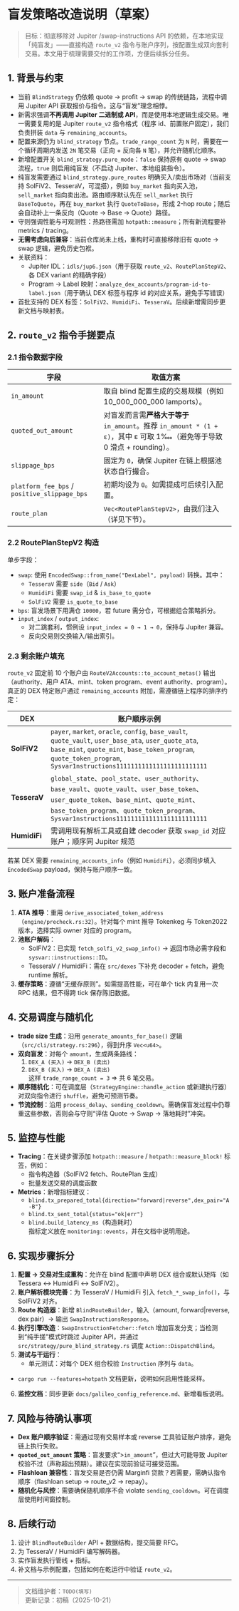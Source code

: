 # 盲发策略改造说明（草案）

> 目标：彻底移除对 Jupiter /swap-instructions API 的依赖，在本地实现「纯盲发」——直接构造 `route_v2` 指令与账户序列，按配置生成双向套利交易。本文用于梳理需要交付的工作项，方便后续拆分任务。

## 1. 背景与约束
- 当前 `BlindStrategy` 仍依赖 quote → profit → swap 的传统链路，流程中调用 Jupiter API 获取报价与指令。这与“盲发”理念相悖。
- 新需求强调**不再调用 Jupiter 二进制或 API**，而是使用本地逻辑生成交易。唯一需要复用的是 Jupiter `route_v2` 指令格式（程序 id、前置账户固定），我们负责拼装 `data` 与 `remaining_accounts`。
- 配置来源仍为 `blind_strategy` 节点。`trade_range_count` 为 `N` 时，需要在一个循环周期内发送 `2N` 笔交易（正向 + 反向各 `N` 笔），并允许随机化顺序。
- 新增配置开关 `blind_strategy.pure_mode`：`false` 保持原有 quote → swap 流程，`true` 则启用纯盲发（不启动 Jupiter、本地组装指令）。
- 纯盲发需要通过 `blind_strategy.pure_routes` 明确买入/卖出市场对（当前支持 SolFiV2、TesseraV，可混搭），例如 `buy_market` 指向买入池，`sell_market` 指向卖出池。路由顺序默认先在 `sell_market` 执行 `BaseToQuote`，再在 `buy_market` 执行 `QuoteToBase`，形成 2-hop route；随后会自动补上一条反向（Quote → Base → Quote）路径。
- 守则强调性能与可观测性：热路径需加 `hotpath::measure`；所有新流程要补 metrics / tracing。
- **无需考虑向后兼容**：当前仓库尚未上线，重构时可直接移除旧有 quote → swap 逻辑，避免历史包袱。
- 关联资料：  
  - Jupiter IDL：`idls/jup6.json`（用于获取 `route_v2`、`RoutePlanStepV2`、各 DEX variant 的精确字段）  
  - Program → Label 映射：`analyze_dex_accounts/program-id-to-label.json`（用于确认 DEX 标签与程序 id 的对应关系，避免手写错误）
- 首批支持的 DEX 标签：`SolFiV2`、`HumidiFi`、`TesseraV`。后续新增需同步更新文档与映射表。

## 2. `route_v2` 指令手搓要点
### 2.1 指令数据字段
| 字段 | 取值方案 |
| --- | --- |
| `in_amount` | 取自 blind 配置生成的交易规模（例如 10_000_000_000 lamports）。 |
| `quoted_out_amount` | 对盲发而言需**严格大于等于** `in_amount`。推荐 `in_amount * (1 + ε)`，其中 ε 可取 1‱（避免等于导致 0 滑点 + rounding）。 |
| `slippage_bps` | 固定为 `0`，确保 Jupiter 在链上根据池状态自行撮合。 |
| `platform_fee_bps` / `positive_slippage_bps` | 初期均设为 `0`。如需提成可后续引入配置。 |
| `route_plan` | `Vec<RoutePlanStepV2>`，由我们注入（详见下节）。 |

### 2.2 RoutePlanStepV2 构造
单步字段：
- `swap`: 使用 `EncodedSwap::from_name("DexLabel", payload)` 转换。其中：  
  - `TesseraV` 需要 `side`（`Bid` / `Ask`）  
  - `HumidiFi` 需要 `swap_id` & `is_base_to_quote`  
  - `SolFiV2` 需要 `is_quote_to_base`
- `bps`: 盲发场景下用满仓 `10000`，若 future 需分仓，可根据组合策略拆分。
- `input_index` / `output_index`:  
  - 对二跳套利，惯例设 `input_index = 0 → 1 → 0`，保持与 Jupiter 兼容。
  - 反向交易则交换输入/输出索引。

### 2.3 剩余账户填充
`route_v2` 固定前 10 个账户由 `RouteV2Accounts::to_account_metas()` 输出（authority、用户 ATA、mint、token program、event authority、program）。
真正的 DEX 特定账户通过 `remaining_accounts` 附加，需遵循链上程序的排序约定：

| DEX | 账户顺序示例 |
| --- | --- |
| **SolFiV2** | `payer`, `market`, `oracle`, `config`, `base_vault`, `quote_vault`, `user_base_ata`, `user_quote_ata`, `base_mint`, `quote_mint`, `base_token_program`, `quote_token_program`, `Sysvar1nstructions1111111111111111111111111` |
| **TesseraV** | `global_state`、`pool_state`、`user_authority`、`base_vault`、`quote_vault`、`user_base_token`、`user_quote_token`、`base_mint`、`quote_mint`、`base_token_program`、`quote_token_program`、`Sysvar1nstructions1111111111111111111111111` |
| **HumidiFi** | 需调用现有解析工具或自建 decoder 获取 `swap_id` 对应账户；顺序同 Jupiter 规范 |

若某 DEX 需要 `remaining_accounts_info`（例如 `HumidiFi`），必须同步填入 `EncodedSwap` payload，保持与账户顺序一致。

## 3. 账户准备流程
1. **ATA 推导**：重用 `derive_associated_token_address`（`engine/precheck.rs:32`）。针对每个 mint 推导 Tokenkeg 与 Token2022 版本，选择实际 owner 对应的 program。  
2. **池账户解码**：  
   - SolFiV2：已实现 `fetch_solfi_v2_swap_info()` → 返回市场必需字段和 `sysvar::instructions::ID`。  
   - TesseraV / HumidiFi：需在 `src/dexes` 下补充 decoder + fetch，避免 runtime 解析。  
3. **缓存策略**：遵循“无缓存原则”。如需提高性能，可在单个 tick 内复用一次 RPC 结果，但不得跨 tick 保存陈旧数据。

## 4. 交易调度与随机化
- **trade size 生成**：沿用 `generate_amounts_for_base()` 逻辑（`src/cli/strategy.rs:296`），得到升序 `Vec<u64>`。  
- **双向盲发**：对每个 `amount`，生成两条路线：  
  1. `DEX_A (买入)` → `DEX_B (卖出)`  
  2. `DEX_B (买入)` → `DEX_A (卖出)`  
  这样 `trade_range_count = 3` ⇒ 共 6 笔交易。
- **顺序随机化**：可在调度层（`StrategyEngine::handle_action` 或新建执行器）对双向指令进行 `shuffle`，避免可预测节奏。
- **节流控制**：沿用 `process_delay`、`sending_cooldown`。需确保盲发过程中仍尊重这些参数，否则会与守则“评估 Quote → Swap → 落地耗时”冲突。

## 5. 监控与性能
- **Tracing**：在关键步骤添加 `hotpath::measure` / `hotpath::measure_block!` 标签，例如：  
  - 指令构造器（SolFiV2 fetch、RoutePlan 生成）  
  - 批量发送交易的调度函数  
- **Metrics**：新增指标建议：  
  - `blind.tx_prepared_total{direction="forward|reverse",dex_pair="A-B"}`  
  - `blind.tx_sent_total{status="ok|err"}`  
  - `blind.build_latency_ms`（构造耗时）  
  指标定义放在 `monitoring::events`，并在文档中说明用途。

## 6. 实现步骤拆分
1. **配置 → 交易对生成重构**：允许在 blind 配置中声明 DEX 组合或默认矩阵（如 Tessera ↔ HumidiFi ↔ SolFiV2）。  
2. **账户解析模块完善**：为 TesseraV / HumidiFi 引入 `fetch_*_swap_info()`，与 SolFiV2 对齐。  
3. **Route 构造器**：新增 `BlindRouteBuilder`，输入（amount, forward|reverse, dex pair）→ 输出 `SwapInstructionsResponse`。  
4. **执行引擎改造**：`SwapInstructionFetcher::fetch` 增加盲发分支；当检测到“纯手搓”模式时跳过 Jupiter API，并通过 `src/strategy/pure_blind_strategy.rs` 调度 `Action::DispatchBlind`。  
5. **测试与干运行**：  
   - 单元测试：对每个 DEX 组合校验 `Instruction` 序列与 `data`。  
  - `cargo run --features=hotpath` 文档更新，说明如何启用性能采样。  
6. **监控文档**：同步更新 `docs/galileo_config_reference.md`、新增看板说明。

## 7. 风险与待确认事项
- **Dex 账户顺序验证**：需通过现有交易样本或 reverse 工具验证账户排序，避免链上执行失败。  
- **`quoted_out_amount` 策略**：盲发要求“>`in_amount`”，但过大可能导致 Jupiter 校验不过（声称超出预期）。建议在实现前验证可接受范围。  
- **Flashloan 兼容性**：盲发交易是否仍需 Marginfi 贷款？若需要，需确认指令顺序（flashloan setup → route_v2 → repay）。  
- **随机化与风控**：需要确保随机顺序不会 violate `sending_cooldown`。可在调度层使用时间窗控制。

## 8. 后续行动
1. 设计 `BlindRouteBuilder` API + 数据结构，提交简要 RFC。  
2. 为 TesseraV / HumidiFi 编写解码器。  
3. 实作盲发执行管线 + 指标。  
4. 补文档与示例配置，包括如何在乾运行中验证 `route_v2`。

---

> 文档维护者：`TODO(填写)`  
> 更新记录：初稿（2025-10-21）
